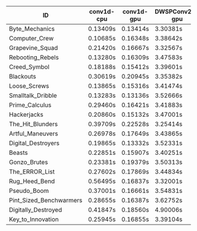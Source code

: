 |ID|conv1d-cpu|conv1d-gpu|DWSPConv2D-gpu|gemm-gpu|avg|
|-|-|-|-|-|-|
|Byte_Mechanics|0.13409s|0.13414s|3.30381s|2.00625s|1.39457s|
|Computer_Crew|0.10685s|0.16348s|3.38642s|2.02841s|1.42129s|
|Grapevine_Squad|0.21420s|0.16667s|3.32567s|1.98265s|1.42230s|
|Rebooting_Rebels|0.13280s|0.16309s|3.47583s|2.03257s|1.45108s|
|Creed_Symbol|0.18188s|0.15412s|3.39601s|2.08254s|1.45364s|
|Blackouts|0.30619s|0.20945s|3.35382s|1.97717s|1.46166s|
|Loose_Screws|0.13865s|0.15316s|3.41474s|2.16342s|1.46749s|
|Smalltalk_Dribble|0.13283s|0.13136s|3.52666s|2.11246s|1.47583s|
|Prime_Calculus|0.29460s|0.16421s|3.41883s|2.05791s|1.48389s|
|Hackerjacks|0.20860s|0.15132s|3.47001s|2.13930s|1.49231s|
|The_Hit_Blunders|0.39709s|0.22528s|3.25414s|2.11712s|1.49841s|
|Artful_Maneuvers|0.26978s|0.17649s|3.43865s|2.10874s|1.49841s|
|Digital_Destroyers|0.19865s|0.13332s|3.52331s|2.17961s|1.50872s|
|Beasts|0.22851s|0.15907s|3.40251s|2.27173s|1.51546s|
|Gonzo_Brutes|0.23381s|0.19379s|3.50313s|2.15102s|1.52044s|
|The_ERROR_List|0.27602s|0.17869s|3.44834s|2.26687s|1.54248s|
|Rug_Heed_Bend|0.56495s|0.16837s|3.32001s|2.15099s|1.55108s|
|Pseudo_Boom|0.37001s|0.16661s|3.54831s|2.14602s|1.55774s|
|Pint_Sized_Benchwarmers|0.28655s|0.16387s|3.62752s|2.28388s|1.59046s|
|Digitally_Destroyed|0.41847s|0.18560s|4.90006s|2.93236s|2.10912s|
|Key_to_Innovation|0.25945s|0.16855s|3.39104s|infs|infs|
